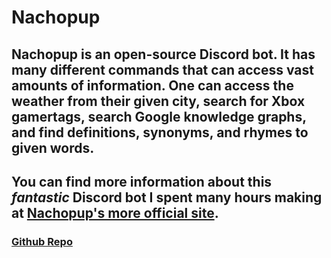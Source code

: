 # Nachopup
## Nachopup is an open-source Discord bot. It has many different commands that can access vast amounts of information. One can access the weather from their given city, search for Xbox gamertags, search Google knowledge graphs, and find definitions, synonyms, and rhymes to given words.

## You can find more information about this *fantastic* Discord bot I spent many hours making at [Nachopup's more official site](https://nachopup.locuroid.com).

### [Github Repo](https://github.com/locuroid/nachopup)
